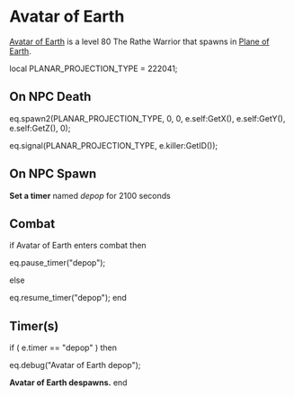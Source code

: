 # Avatar of Earth



[Avatar of Earth](/npc/222040) is a level 80 The Rathe Warrior that spawns in [Plane of Earth](/zone/222).

local PLANAR_PROJECTION_TYPE = 222041; 



## On NPC Death

eq.spawn2(PLANAR_PROJECTION_TYPE, 0, 0, e.self:GetX(), e.self:GetY(), e.self:GetZ(), 0);

eq.signal(PLANAR_PROJECTION_TYPE, e.killer:GetID()); 


## On NPC Spawn

**Set a timer** named *depop* for 2100 seconds


## Combat

if  Avatar of Earth enters combat  then


eq.pause_timer("depop");

else


eq.resume_timer("depop");
end



## Timer(s)

if ( e.timer == "depop" ) then


eq.debug("Avatar of Earth depop");


**Avatar of Earth despawns.**
end

